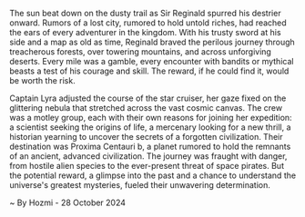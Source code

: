 
The sun beat down on the dusty trail as Sir Reginald spurred his destrier onward. Rumors of a lost city, rumored to hold untold riches, had reached the ears of every adventurer in the kingdom. With his trusty sword at his side and a map as old as time, Reginald braved the perilous journey through treacherous forests, over towering mountains, and across unforgiving deserts. Every mile was a gamble, every encounter with bandits or mythical beasts a test of his courage and skill. The reward, if he could find it, would be worth the risk.

Captain Lyra adjusted the course of the star cruiser, her gaze fixed on the glittering nebula that stretched across the vast cosmic canvas. The crew was a motley group, each with their own reasons for joining her expedition: a scientist seeking the origins of life, a mercenary looking for a new thrill, a historian yearning to uncover the secrets of a forgotten civilization. Their destination was Proxima Centauri b, a planet rumored to hold the remnants of an ancient, advanced civilization. The journey was fraught with danger, from hostile alien species to the ever-present threat of space pirates. But the potential reward, a glimpse into the past and a chance to understand the universe's greatest mysteries, fueled their unwavering determination. 

~ By Hozmi - 28 October 2024
